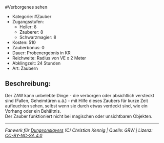 #Verborgenes sehen  
- Kategorie: #Zauber  
- Zugangsstufen:  
  - Heiler: 8  
  - Zauberer: 8  
  - Schwarzmagier: 8  
- Kosten: 510  
- Zauberbonus: 0  
- Dauer: Probenergebnis in KR  
- Reichweite: Radius von VE x 2 Meter  
- Abklingzeit: 24 Stunden  
- Art: Zaubern     

## Beschreibung:
Der ZAW kann unbelebte Dinge - die verborgen oder absichtlich versteckt sind (Fallen, Geheimtüren u.ä.) - mit Hilfe dieses Zaubers für kurze Zeit aufleuchten sehen, selbst wenn sie durch etwas verdeckt sind, wie ein Vorhang oder ein Behältnis.<br>Der Zauber funktioniert nicht bei magischen oder unsichtbaren Objekten.


___
*Fanwerk für [Dungeonslayers](https://www.dungeonslayers.net/) (C) Christian Kennig | Quelle: GRW | Lizenz: [CC-BY-NC-SA 4.0](https://creativecommons.org/licenses/by-nc-sa/4.0/deed.de)*